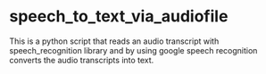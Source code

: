# speech_to_text_via_audiofile
 This is a python script that reads an audio transcript with speech_recognition library and by using google speech recognition converts the audio transcripts into text.
